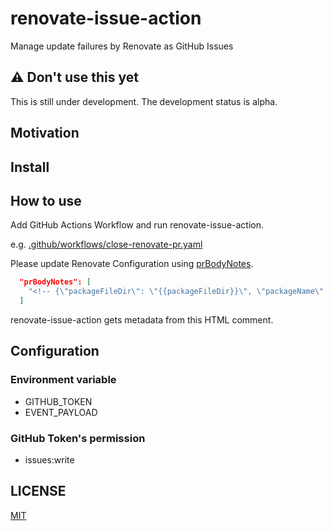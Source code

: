 # renovate-issue-action

Manage update failures by Renovate as GitHub Issues

## :warning: Don't use this yet

This is still under development.
The development status is alpha.

## Motivation

## Install

## How to use

Add GitHub Actions Workflow and run renovate-issue-action.

e.g. [.github/workflows/close-renovate-pr.yaml](.github/workflows/close-renovate-pr.yaml)

Please update Renovate Configuration using [prBodyNotes](https://docs.renovatebot.com/configuration-options/#prbodynotes).

```json
  "prBodyNotes": [
    "<!-- {\"packageFileDir\": \"{{packageFileDir}}\", \"packageName\": \"{{packageName}}\", \"groupName\": \"{{groupName}}\", \"depName\": \"{{depName}}\", \"manager\": \"{{manager}}\", \"updateType\": \"{{updateType}}\"} -->"
  ]
```

renovate-issue-action gets metadata from this HTML comment.

## Configuration

### Environment variable

* GITHUB_TOKEN
* EVENT_PAYLOAD

### GitHub Token's permission

* issues:write

## LICENSE

[MIT](LICENSE)
